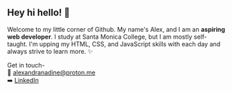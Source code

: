 ## Hey hi hello! :seedling:
Welcome to my little corner of Github. My name's Alex, and I am an **aspiring web developer**. I study at Santa Monica College, but I am mostly self-taught. I'm upping my HTML, CSS, and JavaScript skills with each day and always strive to learn more. :sparkles:

Get in touch-<br>
:email: alexandranadine@proton.me<br>
:arrow_right: [LinkedIn](https://www.linkedin.com/in/alexandra-nadine-lewis/)
